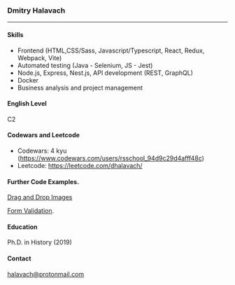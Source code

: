 ### Dmitry Halavach

---

#### Skills

- Frontend (HTML,CSS/Sass, Javascript/Typescript, React, Redux, Webpack, Vite)
- Automated testing (Java - Selenium, JS - Jest)
- Node.js, Express, Nest.js, API development (REST, GraphQL)
- Docker
- Business analysis and project management


#### English Level

C2

#### Codewars and Leetcode
 - Codewars: 4 kyu (https://www.codewars.com/users/rsschool_94d9c29d4afff48c)
 - Leetcode: https://leetcode.com/dhalavach/
   
#### Further Code Examples.

[Drag and Drop Images](https://replit.com/@DmitryHalavach/drag-and-drop#index.html)

[Form Validation](https://replit.com/@DmitryHalavach/form-validation#index.html).


#### Education

Ph.D. in History (2019)

#### Contact

halavach@protonmail.com
